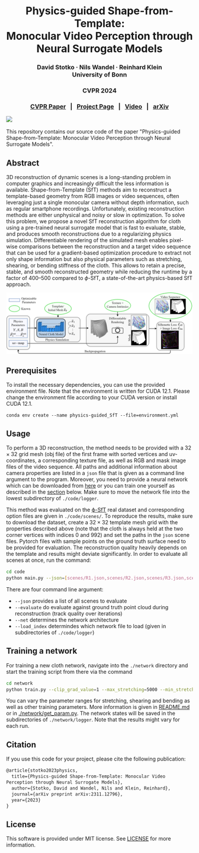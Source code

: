 <p align="center">
  <h1 align="center">Physics-guided Shape-from-Template: <br> Monocular Video Perception through Neural Surrogate Models</h1>
  <h3 align="center"> David Stotko · Nils Wandel · Reinhard Klein <br> University of Bonn </h3>
  <h3 align="center">CVPR 2024</h3>
  <h3 align="center"> <a href="https://openaccess.thecvf.com/content/CVPR2024/html/Stotko_Physics-guided_Shape-from-Template_Monocular_Video_Perception_through_Neural_Surrogate_Models_CVPR_2024_paper.html">CVPR Paper</a> &nbsp; | &nbsp; <a href="https://cg.cs.uni-bonn.de/publication/stotko2024-Physics-guided-SfT">Project Page</a> &nbsp; | &nbsp; <a href="https://www.youtube.com/watch?v=o0qs_oip7F4">Video</a> &nbsp; | &nbsp; <a href="https://arxiv.org/abs/2311.12796">arXiv</a> </h3>
  <div align="center"></div>
</p>

![](readme_images/teaser.gif)

<!-- <p align="center"> -->
This repository contains our source code of the paper "Physics-guided Shape-from-Template: Monocular Video Perception through Neural Surrogate Models".
<!-- </p> -->

## Abstract

3D reconstruction of dynamic scenes is a long-standing problem in computer graphics and increasingly difficult the less information is available.
Shape-from-Template (SfT) methods aim to reconstruct a template-based geometry from RGB images or video sequences, often leveraging just a single monocular camera without depth information, such as regular smartphone recordings.
Unfortunately, existing reconstruction methods are either unphysical and noisy or slow in optimization.
To solve this problem, we propose a novel SfT reconstruction algorithm for cloth using a pre-trained neural surrogate model that is fast to evaluate, stable, and produces smooth reconstructions due to a regularizing physics simulation.
Differentiable rendering of the simulated mesh enables pixel-wise comparisons between the reconstruction and a target video sequence that can be used for a gradient-based optimization procedure to extract not only shape information but also physical parameters such as stretching, shearing, or bending stiffness of the cloth.
This allows to retain a precise, stable, and smooth reconstructed geometry while reducing the runtime by a factor of 400–500 compared to $\phi$-SfT, a state-of-the-art physics-based SfT approach.

![](readme_images/pipeline.png "Physics-guided Shape-from-Template pipeline")

## Prerequisites

To install the necessary dependencies, you can use the provided environment file.
Note that the environment is written for CUDA 12.1.
Please change the environment file according to your CUDA version or install CUDA 12.1.
```
conda env create --name physics-guided_SfT --file=environment.yml
```

## Usage

To perform a 3D reconstruction, the method needs to be provided with a $32 \times 32$ grid mesh (obj file) of the first frame with sorted vertices and uv-coordinates, a corresponding texture file, as well as RGB and mask image files of the video sequence.
All paths and additional information about camera properties are listed in a ```json``` file that is given as a command line argument to the program.
Moreover, you need to provide a neural network which can be downloaded from [here](https://uni-bonn.sciebo.de/s/GTKeqlmTcWWqmoy) or you can train one yourself as described in the [section](#training-a-network) below.
Make sure to move the network file into the lowest subdirectory of ```./code/logger```.

This method was evaluated on the [ϕ-SfT](https://4dqv.mpi-inf.mpg.de/phi-SfT/) real dataset and corresponding option files are given in ```./code/scenes/```.
To reproduce the results, make sure to download the dataset, create a $32 \times 32$ template mesh grid with the properties described above (note that the cloth is always held at the two corner vertices with indices 0 and 992) and set the paths in the ```json``` scene files.
Pytorch files with sample points on the ground truth surface need to be provided for evaluation.
The reconstruction quality heavily depends on the template and results might deviate significantly.
In order to evaluate all scenes at once, run the command:
``` bash
cd code
python main.py --json=[scenes/R1.json,scenes/R2.json,scenes/R3.json,scenes/R4.json,scenes/R5.json,scenes/R6.json,scenes/R7.json,scenes/R8.json,scenes/R9.json] --evaluate=False --net=SMP_param_a_gated3 --load_index=network
```
There are four command line argument:
- ```--json``` provides a list of all scenes to evaluate
- ```--evaluate``` do evaluate against ground truth point cloud during reconstruction (track quality over iterations)
- ```--net``` determines the network architecture
- ```--load_index``` determindes which network file to load (given in subdirectories of ```./code/logger```)

## Training a network

For training a new cloth network, navigate into the ```./network``` directory and start the training script from there via the command

``` bash
cd network
python train.py --clip_grad_value=1 --max_stretching=5000 --min_stretching=100 --max_shearing=20 --min_shearing=0.05 --max_bending=1 --min_bending=0.001 --lr=0.001 --dataset_size=5000 --batch_size=300 --g=0.125 --net=SMP_param_a_gated3
```

You can vary the parameter ranges for stretching, shearing and bending as well as other training parameters.
More information is given in [README.md](./network/README.md) or in [./network/get_param.py](./network/get_param.py).
The network states will be saved in the subdirectories of ```./network/logger```.
Note that the results might vary for each run.

## Citation

If you use this code for your project, please cite the following publication:
```
@article{stotko2023physics,
  title={Physics-guided Shape-from-Template: Monocular Video Perception through Neural Surrogate Models},
  author={Stotko, David and Wandel, Nils and Klein, Reinhard},
  journal={arXiv preprint arXiv:2311.12796},
  year={2023}
}
```

## License

This software is provided under MIT license. See [LICENSE](LICENSE) for more information.
